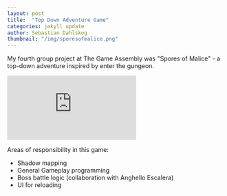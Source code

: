 ```yaml
---
layout: post
title:  "Top Down Adventure Game"
categories: jekyll update
author: Sebastian Dahlskog
thumbnail: "/img/sporesofmalice.png"
---
```


My fourth group project at The Game Assembly was "Spores of Malice" - a top-down adventure inspired by enter the gungeon.
<iframe src="https://www.youtube.com/embed/JWn_G3hDBeY" frameborder="0" allowfullscreen></iframe>

Areas of responsibility in this game: 
* Shadow mapping
* General Gameplay programming
* Boss battle logic (collaboration with Anghello Escalera)
* UI for reloading
